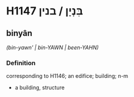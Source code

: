 # H1147 בִּנְיָן / בנין

## binyân

_(bin-yawn' | bin-YAWN | been-YAHN)_

### Definition

corresponding to H1146; an edifice; building; n-m

- a building, structure
